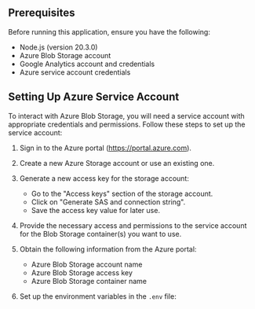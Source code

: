 ## Prerequisites

Before running this application, ensure you have the following:

- Node.js (version 20.3.0)
- Azure Blob Storage account
- Google Analytics account and credentials
- Azure service account credentials

## Setting Up Azure Service Account

To interact with Azure Blob Storage, you will need a service account with appropriate credentials and permissions. Follow these steps to set up the service account:

1. Sign in to the Azure portal (https://portal.azure.com).

2. Create a new Azure Storage account or use an existing one.

3. Generate a new access key for the storage account:

   - Go to the "Access keys" section of the storage account.
   - Click on "Generate SAS and connection string".
   - Save the access key value for later use.

4. Provide the necessary access and permissions to the service account for the Blob Storage container(s) you want to use.

5. Obtain the following information from the Azure portal:

   - Azure Blob Storage account name
   - Azure Blob Storage access key
   - Azure Blob Storage container name

6. Set up the environment variables in the `.env` file:

